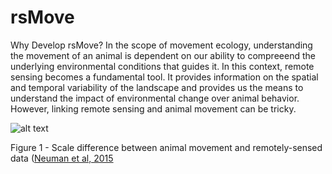 # rsMove



Why Develop rsMove?
In the scope of movement ecology, understanding the movement of an animal is dependent on our ability to compreeend the underlying environmental conditions that guides it. In this context, remote sensing becomes a fundamental tool. It provides information on the spatial and temporal variability of the landscape and provides us the means to understand the impact of environmental change over animal behavior. However, linking remote sensing and animal movement can be tricky. 


![alt text](http://media.springernature.com/full/springer-static/image/art%3A10.1186%2Fs40462-015-0036-7/MediaObjects/40462_2015_36_Fig1_HTML.gif)


Figure 1 - Scale difference between animal movement and remotely-sensed data ([Neuman et al, 2015]((https://movementecologyjournal.biomedcentral.com/articles/10.1186/s40462-015-0036-7))
